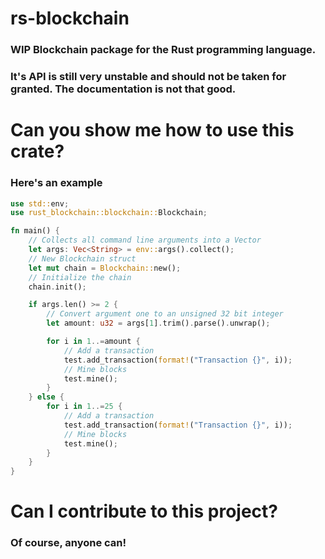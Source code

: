 # rs-blockchain

### WIP Blockchain package for the Rust programming language.

### It's API is still very unstable and should not be taken for granted. The documentation is not that good.

# Can you show me how to use this crate?

### Here's an example
```rust
use std::env;
use rust_blockchain::blockchain::Blockchain;

fn main() {
    // Collects all command line arguments into a Vector
    let args: Vec<String> = env::args().collect();
    // New Blockchain struct
    let mut chain = Blockchain::new();
    // Initialize the chain
    chain.init();

    if args.len() >= 2 {
        // Convert argument one to an unsigned 32 bit integer
        let amount: u32 = args[1].trim().parse().unwrap();

        for i in 1..=amount {
            // Add a transaction
            test.add_transaction(format!("Transaction {}", i));
            // Mine blocks
            test.mine();
        }
    } else {
        for i in 1..=25 {
            // Add a transaction
            test.add_transaction(format!("Transaction {}", i));
            // Mine blocks
            test.mine();
        }
    }
}

```

# Can I contribute to this project?

### Of course, anyone can!